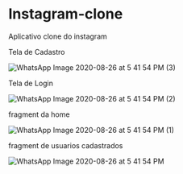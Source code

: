 # Instagram-clone

Aplicativo clone do instagram 


Tela de Cadastro

![WhatsApp Image 2020-08-26 at 5 41 54 PM (3)](https://user-images.githubusercontent.com/37450885/91354870-ba645d00-e7c3-11ea-8896-6dea67d161fa.jpeg)

Tela de Login

![WhatsApp Image 2020-08-26 at 5 41 54 PM (2)](https://user-images.githubusercontent.com/37450885/91354876-bb958a00-e7c3-11ea-81dd-d42cd240da6a.jpeg)


fragment da home

![WhatsApp Image 2020-08-26 at 5 41 54 PM (1)](https://user-images.githubusercontent.com/37450885/91354878-bb958a00-e7c3-11ea-93de-c51b93d0289d.jpeg)

fragment de usuarios cadastrados

![WhatsApp Image 2020-08-26 at 5 41 54 PM](https://user-images.githubusercontent.com/37450885/91354880-bc2e2080-e7c3-11ea-9817-962a0c132dc4.jpeg)

